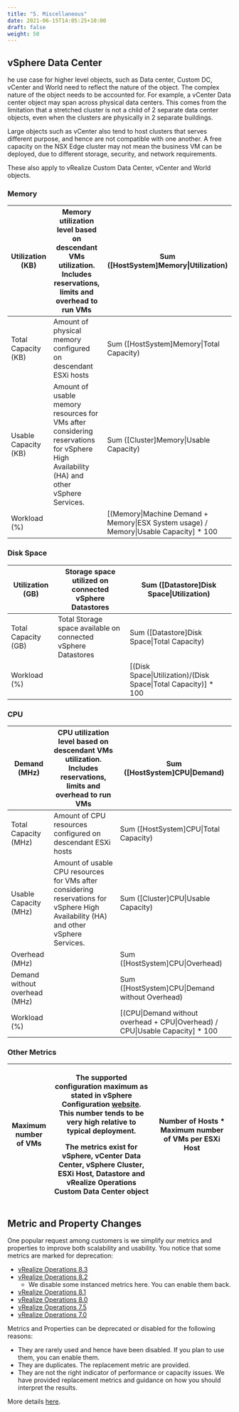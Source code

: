 ```yaml
---
title: "5. Miscellaneous"
date: 2021-06-15T14:05:25+10:00
draft: false
weight: 50
---
```


## vSphere Data Center

he use case for higher level objects, such as Data center, Custom DC, vCenter and World need to reflect the nature of the object. The complex nature of the object needs to be accounted for. For example, a vCenter Data center object may span across physical data centers. This comes from the limitation that a stretched cluster is not a child of 2 separate data center objects, even when the clusters are physically in 2 separate buildings.

Large objects such as vCenter also tend to host clusters that serves different purpose, and hence are not compatible with one another. A free capacity on the NSX Edge cluster may not mean the business VM can be deployed, due to different storage, security, and network requirements.

These also apply to vRealize Custom Data Center, vCenter and World objects.

### Memory 

| Utilization (KB)     | Memory utilization level based on descendant VMs utilization. Includes reservations, limits and overhead to run VMs                     | Sum (\[HostSystem\]Memory\|Utilization)                                                  |
|----------------------|-----------------------------------------------------------------------------------------------------------------------------------------|------------------------------------------------------------------------------------------|
| Total Capacity (KB)  | Amount of physical memory configured on descendant ESXi hosts                                                                           | Sum (\[HostSystem\]Memory\|Total Capacity)                                               |
| Usable Capacity (KB) | Amount of usable memory resources for VMs after considering reservations for vSphere High Availability (HA) and other vSphere Services. | Sum (\[Cluster\]Memory\|Usable Capacity)                                                 |
| Workload (%)         |                                                                                                                                         | \[(Memory\|Machine Demand + Memory\|ESX System usage) / Memory\|Usable Capacity\] \* 100 |

### Disk Space

| Utilization (GB)    | Storage space utilized on connected vSphere Datastores        | Sum (\[Datastore\]Disk Space\|Utilization)                        |
|---------------------|---------------------------------------------------------------|-------------------------------------------------------------------|
| Total Capacity (GB) | Total Storage space available on connected vSphere Datastores | Sum (\[Datastore\]Disk Space\|Total Capacity)                     |
| Workload (%)        |                                                               | \[(Disk Space\|Utilization)/(Disk Space\|Total Capacity)\] \* 100 |

### CPU

| Demand (MHz)                  | CPU utilization level based on descendant VMs utilization. Includes reservations, limits and overhead to run VMs                     | Sum (\[HostSystem\]CPU\|Demand)                                                  |
|-------------------------------|--------------------------------------------------------------------------------------------------------------------------------------|----------------------------------------------------------------------------------|
| Total Capacity (MHz)          | Amount of CPU resources configured on descendant ESXi hosts                                                                          | Sum (\[HostSystem\]CPU\|Total Capacity)                                          |
| Usable Capacity (MHz)         | Amount of usable CPU resources for VMs after considering reservations for vSphere High Availability (HA) and other vSphere Services. | Sum (\[Cluster\]CPU\|Usable Capacity)                                            |
| Overhead (MHz)                |                                                                                                                                      | Sum (\[HostSystem\]CPU\|Overhead)                                                |
| Demand without overhead (MHz) |                                                                                                                                      | Sum (\[HostSystem\]CPU\|Demand without Overhead)                                 |
| Workload (%)                  |                                                                                                                                      | \[(CPU\|Demand without overhead + CPU\|Overhead) / CPU\|Usable Capacity\] \* 100 |

### Other Metrics

<table><colgroup><col style="width: 19%" /><col style="width: 45%" /><col style="width: 35%" /></colgroup><thead><tr class="header"><th>Maximum number of VMs</th><th><p>The supported configuration maximum as stated in vSphere Configuration <a href="https://configmax.vmware.com/home">website</a>. This number tends to be very high relative to typical deployment.</p><p>The metrics exist for vSphere, vCenter Data Center, vSphere Cluster, ESXi Host, Datastore and vRealize Operations Custom Data Center object</p></th><th>Number of Hosts * Maximum number of VMs per ESXi Host</th></tr></thead><tbody></tbody></table>

## Metric and Property Changes

One popular request among customers is we simplify our metrics and properties to improve both scalability and usability. You notice that some metrics are marked for deprecation:

- [vRealize Operations 8.3](https://kb.vmware.com/s/article/82345)
- [vRealize Operations 8.2](https://kb.vmware.com/s/article/80895)
  - We disable some instanced metrics here. You can enable them back.
- [vRealize Operations 8.1](https://kb.vmware.com/s/article/78493)
- [vRealize Operations 8.0](https://kb.vmware.com/s/article/74950)
- [vRealize Operations 7.5](https://kb.vmware.com/s/article/67734)
- [vRealize Operations 7.0](https://kb.vmware.com/s/article/58843)

Metrics and Properties can be deprecated or disabled for the following reasons:
- They are rarely used and hence have been disabled. If you plan to use them, you can enable them.
- They are duplicates. The replacement metric are provided.
- They are not the right indicator of performance or capacity issues. We have provided replacement metrics and guidance on how you should interpret the results.

More details [here](http://partnerweb.vmware.com/programs/vrops/DeprecatedContent.html).

